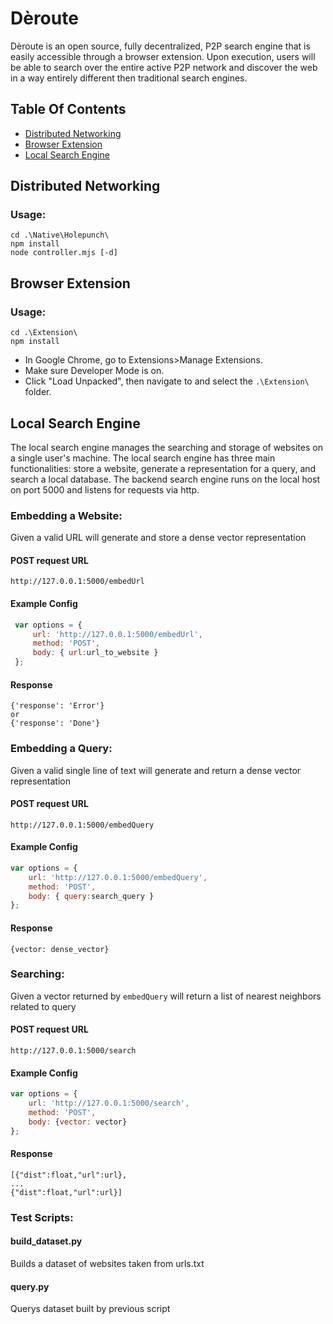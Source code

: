 # Dèroute
Dèroute is an open source, fully decentralized, P2P search engine that is easily accessible through a browser extension. Upon execution, users will be able to search over the entire active P2P network and discover the web in a way entirely different then traditional search engines.

## Table Of Contents
* [Distributed Networking](#Distributed)
* [Browser Extension](#Browser)
* [Local Search Engine](#search)

<a name="Distributed"/> <a>
## Distributed Networking
### Usage:
```
cd .\Native\Holepunch\
npm install
node controller.mjs [-d]
```
<a name="Browser"/> <a>
## Browser Extension
### Usage:
```
cd .\Extension\
npm install
```
- In Google Chrome, go to Extensions>Manage Extensions.
- Make sure Developer Mode is on.
- Click "Load Unpacked", then navigate to and select the `.\Extension\` folder.
<a name="search"/> <a>

## Local Search Engine
The local search engine manages the searching and storage of websites on a single user's machine. The local search engine has three main functionalities: store a website, generate a representation for a query, and search a local database. The backend search engine runs on the local host on port 5000 and listens for requests via http.
### Embedding a Website:
Given a valid URL will generate and store a dense vector representation
#### POST request URL
``` shell
http://127.0.0.1:5000/embedUrl
```
#### Example Config
```javascript
 var options = {
     url: 'http://127.0.0.1:5000/embedUrl',
     method: 'POST',
     body: { url:url_to_website }
 };
```
#### Response
```
{'response': 'Error'}
or
{'response': 'Done'}
```

### Embedding a Query:
Given a valid single line of text will generate and return a dense vector representation
#### POST request URL
``` shell
http://127.0.0.1:5000/embedQuery
```
#### Example Config
```javascript
var options = {
    url: 'http://127.0.0.1:5000/embedQuery',
    method: 'POST',
    body: { query:search_query }
};
```
#### Response
```
{vector: dense_vector}
```
### Searching:
Given a vector returned by `embedQuery` will return a list of nearest neighbors related to query
#### POST request URL
``` shell
http://127.0.0.1:5000/search
```
#### Example Config
```javascript
var options = {
    url: 'http://127.0.0.1:5000/search',
    method: 'POST',
    body: {vector: vector}
};
```
#### Response
```
[{"dist":float,"url":url},
...
{"dist":float,"url":url}]
```
### Test Scripts:
#### build_dataset.py
Builds a dataset of websites taken from urls.txt
#### query.py
Querys dataset built by previous script

